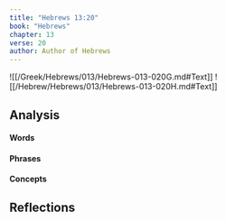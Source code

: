 ```yaml
---
title: "Hebrews 13:20"
book: "Hebrews"
chapter: 13
verse: 20
author: Author of Hebrews
---
```

![[/Greek/Hebrews/013/Hebrews-013-020G.md#Text]]
![[/Hebrew/Hebrews/013/Hebrews-013-020H.md#Text]]

## Analysis

#### Words

#### Phrases

#### Concepts

## Reflections
